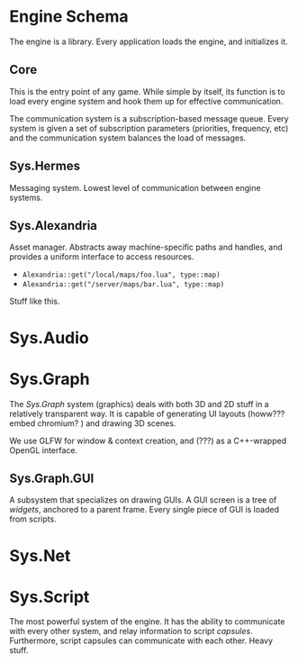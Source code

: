 # Engine Schema

The engine is a library. Every application loads the engine, and initializes it.

## Core
This is the entry point of any game. While simple by itself, its function is to load every engine system and hook them up for effective communication.

The communication system is a subscription-based message queue. Every system is given a set of subscription parameters (priorities, frequency, etc) and the communication system balances the load of messages.

## Sys.Hermes

Messaging system. Lowest level of communication between engine systems.

## Sys.Alexandria

Asset manager. Abstracts away machine-specific paths and handles, and provides a uniform interface to access resources.

- `Alexandria::get("/local/maps/foo.lua", type::map)`
- `Alexandria::get("/server/maps/bar.lua", type::map)`

Stuff like this.

# Sys.Audio

# Sys.Graph

The *Sys.Graph* system (graphics) deals with both 3D and 2D stuff in a relatively transparent way. It is capable of generating UI layouts (howw??? embed chromium? ) and drawing 3D scenes.

We use GLFW for window & context creation, and (???) as a C++-wrapped OpenGL interface.

## Sys.Graph.GUI

A subsystem that specializes on drawing GUIs. A GUI screen is a tree of *widgets*, anchored to a parent frame. Every single piece of GUI is loaded from scripts.

# Sys.Net

# Sys.Script

The most powerful system of the engine. It has the ability to communicate with every other system, and relay information to script *capsules*. Furthermore, script capsules can communicate with each other. Heavy stuff.
